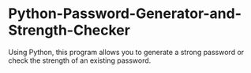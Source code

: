 # Python-Password-Generator-and-Strength-Checker
Using Python, this program allows you to generate a strong password or check the strength of an existing password.
